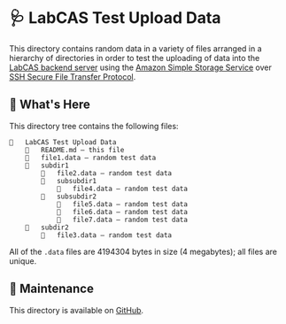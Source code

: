 # 🩺 LabCAS Test Upload Data

This directory contains random data in a variety of files arranged in a hierarchy of directories in order to test the uploading of data into the [LabCAS backend server](https://github.com/EDRN/labcas-backend) using the [Amazon Simple Storage Service](https://aws.amazon.com/s3/) over [SSH Secure File Transfer Protocol](https://www.ssh.com/academy/ssh/sftp).


## 🔎 What's Here

This directory tree contains the following files:

```
📁   LabCAS Test Upload Data
    📄   README.md — this file
    📄   file1.data — random test data
    📁   subdir1
        📄   file2.data — random test data
        📁   subsubdir1
            📄   file4.data — random test data
        📁   subsubdir2
            📄   file5.data — random test data
            📄   file6.data — random test data
            📄   file7.data — random test data
    📁   subdir2
        📄   file3.data — random test data
```

All of the `.data` files are 4194304 bytes in size (4 megabytes); all files are unique.


## 📀 Maintenance

This directory is available on [GitHub](https://github.com/EDRN/labcas-test-data).

